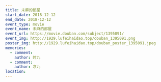```yaml
---
title: 未麻的部屋
start_date: 2018-12-12
end_date: 2018-12-12
event_type: movie
event_name: 未麻的部屋
event_url: https://movie.douban.com/subject/1395091/
event_img: http://1929.lufeihaidao.top/douban_1395091.png
poster_img: http://1929.lufeihaidao.top/douban_poster_1395091.jpeg
memories:
  - comment: 
    author: 时九
  - comment: 
    author: 念九
location: 
---
```

